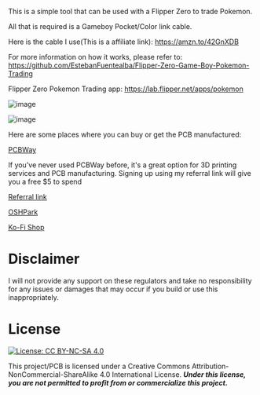 This is a simple tool that can be used with a Flipper Zero to trade Pokemon.

All that is required is a Gameboy Pocket/Color link cable.

Here is the cable I use(This is a affiliate link):
https://amzn.to/42GnXDB


For more information on how it works, please refer to:
https://github.com/EstebanFuentealba/Flipper-Zero-Game-Boy-Pokemon-Trading

Flipper Zero Pokemon Trading app:
https://lab.flipper.net/apps/pokemon

![image](https://github.com/Jackv-makes/Flipper_zero_Pokemon/assets/11802629/0f004f5a-5c74-4059-a229-d565cc3953f5)

![image](https://github.com/Jackv-makes/Flipper_zero_Pokemon/assets/11802629/3ba8287f-e7c1-4aa7-be5a-be63eb6553bd)


Here are some places where you can buy or get the PCB manufactured:

<a href="https://www.pcbway.com/project/shareproject/Flipper_Zero_Pokemon_Trading_Tool_b1f06530.html">PCBWay</a>

If you've never used PCBWay before, it's a great option for 3D printing services and PCB manufacturing. Signing up using my referral link will give you a free $5 to spend

[Referral link](https://pcbway.com/g/yL2sfr)

<a href="https://oshpark.com/shared_projects/k3kgwL1g">OSHPark</a>

<a href="https://ko-fi.com/s/fb74edab4f">Ko-Fi Shop</a>

# Disclaimer
I will not provide any support on these regulators and take no responsibility for any issues or damages that may occur if you build or use this inappropriately. 

# License

 [![License: CC BY-NC-SA 4.0](https://licensebuttons.net/l/by-nc-sa/4.0/80x15.png)](https://creativecommons.org/licenses/by-nc-sa/4.0/)
 
This project/PCB is licensed under a Creative Commons Attribution-NonCommercial-ShareAlike 4.0 International License. ***Under this license, you are not permitted to profit from or commercialize this project.***
